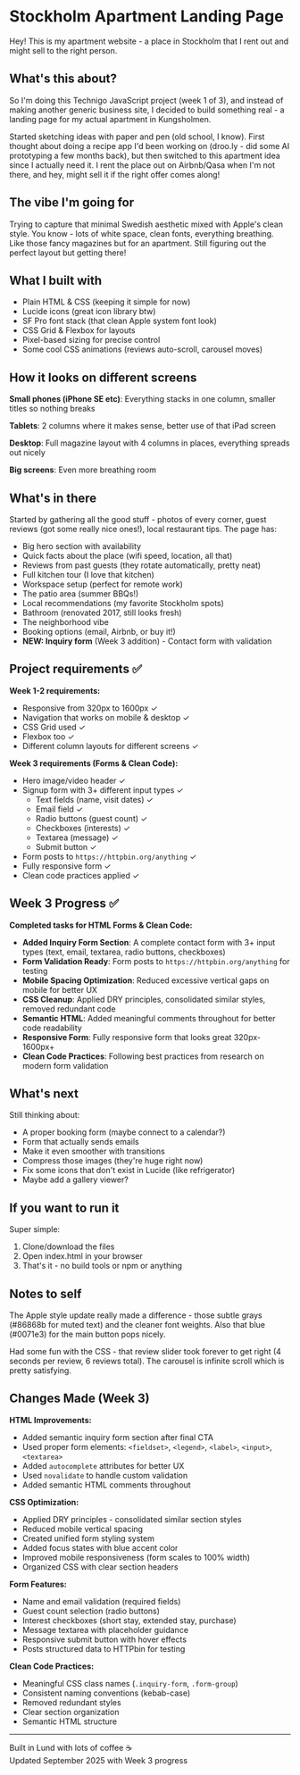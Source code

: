 # Stockholm Apartment Landing Page

Hey! This is my apartment website - a place in Stockholm that I rent out and might sell to the right person.

## What's this about?

So I'm doing this Technigo JavaScript project (week 1 of 3), and instead of making another generic business site, I decided to build something real - a landing page for my actual apartment in Kungsholmen.

Started sketching ideas with paper and pen (old school, I know). First thought about doing a recipe app I'd been working on (droo.ly - did some AI prototyping a few months back), but then switched to this apartment idea since I actually need it. I rent the place out on Airbnb/Qasa when I'm not there, and hey, might sell it if the right offer comes along!

## The vibe I'm going for

Trying to capture that minimal Swedish aesthetic mixed with Apple's clean style. You know - lots of white space, clean fonts, everything breathing. Like those fancy magazines but for an apartment. Still figuring out the perfect layout but getting there!

## What I built with

- Plain HTML & CSS (keeping it simple for now)
- Lucide icons (great icon library btw)
- SF Pro font stack (that clean Apple system font look)
- CSS Grid & Flexbox for layouts
- Pixel-based sizing for precise control
- Some cool CSS animations (reviews auto-scroll, carousel moves)

## How it looks on different screens

**Small phones (iPhone SE etc)**: Everything stacks in one column, smaller titles so nothing breaks

**Tablets**: 2 columns where it makes sense, better use of that iPad screen

**Desktop**: Full magazine layout with 4 columns in places, everything spreads out nicely

**Big screens**: Even more breathing room

## What's in there

Started by gathering all the good stuff - photos of every corner, guest reviews (got some really nice ones!), local restaurant tips. The page has:

- Big hero section with availability
- Quick facts about the place (wifi speed, location, all that)
- Reviews from past guests (they rotate automatically, pretty neat)
- Full kitchen tour (I love that kitchen)
- Workspace setup (perfect for remote work)
- The patio area (summer BBQs!)
- Local recommendations (my favorite Stockholm spots)
- Bathroom (renovated 2017, still looks fresh)
- The neighborhood vibe
- Booking options (email, Airbnb, or buy it!)
- **NEW: Inquiry form** (Week 3 addition) - Contact form with validation

## Project requirements ✅

**Week 1-2 requirements:**
- Responsive from 320px to 1600px ✓
- Navigation that works on mobile & desktop ✓  
- CSS Grid used ✓
- Flexbox too ✓
- Different column layouts for different screens ✓

**Week 3 requirements (Forms & Clean Code):**
- Hero image/video header ✓
- Signup form with 3+ different input types ✓
  - Text fields (name, visit dates) ✓
  - Email field ✓  
  - Radio buttons (guest count) ✓
  - Checkboxes (interests) ✓
  - Textarea (message) ✓
  - Submit button ✓
- Form posts to `https://httpbin.org/anything` ✓
- Fully responsive form ✓
- Clean code practices applied ✓

## Week 3 Progress ✅

**Completed tasks for HTML Forms & Clean Code:**

- **Added Inquiry Form Section**: A complete contact form with 3+ input types (text, email, textarea, radio buttons, checkboxes)
- **Form Validation Ready**: Form posts to `https://httpbin.org/anything` for testing
- **Mobile Spacing Optimization**: Reduced excessive vertical gaps on mobile for better UX  
- **CSS Cleanup**: Applied DRY principles, consolidated similar styles, removed redundant code
- **Semantic HTML**: Added meaningful comments throughout for better code readability
- **Responsive Form**: Fully responsive form that looks great 320px-1600px+
- **Clean Code Practices**: Following best practices from research on modern form validation

## What's next

Still thinking about:
- A proper booking form (maybe connect to a calendar?)
- Form that actually sends emails  
- Make it even smoother with transitions
- Compress those images (they're huge right now)
- Fix some icons that don't exist in Lucide (like refrigerator)
- Maybe add a gallery viewer?

## If you want to run it

Super simple:

1. Clone/download the files
2. Open index.html in your browser
3. That's it - no build tools or npm or anything

## Notes to self

The Apple style update really made a difference - those subtle grays (#86868b for muted text) and the cleaner font weights. Also that blue (#0071e3) for the main button pops nicely.

Had some fun with the CSS - that review slider took forever to get right (4 seconds per review, 6 reviews total). The carousel is infinite scroll which is pretty satisfying.

## Changes Made (Week 3)

**HTML Improvements:**
- Added semantic inquiry form section after final CTA
- Used proper form elements: `<fieldset>`, `<legend>`, `<label>`, `<input>`, `<textarea>`
- Added `autocomplete` attributes for better UX
- Used `novalidate` to handle custom validation
- Added semantic HTML comments throughout

**CSS Optimization:**  
- Applied DRY principles - consolidated similar section styles
- Reduced mobile vertical spacing
- Created unified form styling system
- Added focus states with blue accent color
- Improved mobile responsiveness (form scales to 100% width)
- Organized CSS with clear section headers

**Form Features:**
- Name and email validation (required fields)
- Guest count selection (radio buttons)  
- Interest checkboxes (short stay, extended stay, purchase)
- Message textarea with placeholder guidance
- Responsive submit button with hover effects
- Posts structured data to HTTPbin for testing

**Clean Code Practices:**
- Meaningful CSS class names (`.inquiry-form`, `.form-group`)
- Consistent naming conventions (kebab-case)  
- Removed redundant styles
- Clear section organization
- Semantic HTML structure

---

Built in Lund with lots of coffee ☕  
Updated September 2025 with Week 3 progress
